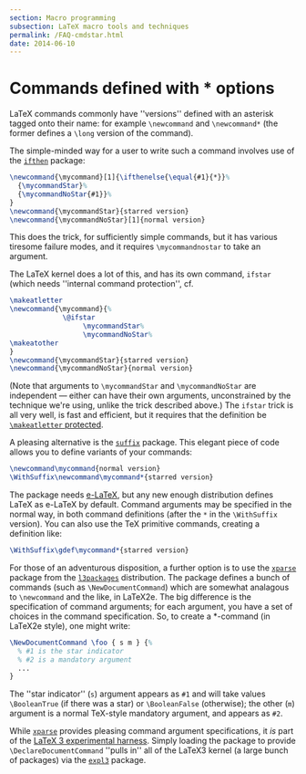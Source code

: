```yaml
---
section: Macro programming
subsection: LaTeX macro tools and techniques
permalink: /FAQ-cmdstar.html
date: 2014-06-10
---
```


# Commands defined with * options

LaTeX commands commonly have ''versions'' defined with an asterisk
tagged onto their name: for example `\newcommand` and
`\newcommand*` (the former defines a `\long` version of the
command).

The simple-minded way for a user to write such a command involves use
of the [`ifthen`](https://ctan.org/pkg/ifthen) package:
```latex
\newcommand{\mycommand}[1]{\ifthenelse{\equal{#1}{*}}%
  {\mycommandStar}%
  {\mycommandNoStar{#1}}%
}
\newcommand{\mycommandStar}{starred version}
\newcommand{\mycommandNoStar}[1]{normal version}
```
This does the trick, for sufficiently simple commands, but it has
various tiresome failure modes, and it requires `\mycommandnostar`
to take an argument.

The LaTeX kernel does a lot of this, and has its own command,
`ifstar` (which needs ''internal command protection'', cf.
<!-- {% raw %} -->
```latex
\makeatletter
\newcommand{\mycommand}{%
             \@ifstar
                  \mycommandStar%
                  \mycommandNoStar%
\makeatother
}
\newcommand{\mycommandStar}{starred version}
\newcommand{\mycommandNoStar}{normal version}
```
<!-- {% endraw %} -->
(Note that arguments to `\mycommandStar` and `\mycommandNoStar`
are independent&nbsp;&mdash; either can have their own arguments, unconstrained
by the technique we're using, unlike the trick described above.)
The `ifstar` trick is all very well, is fast and efficient, but
it requires that the definition be 
[`\makeatletter` protected](FAQ-atsigns.md).

A pleasing alternative is the [`suffix`](https://ctan.org/pkg/suffix) package.  This elegant
piece of code allows you to define variants of your commands:
```latex
\newcommand\mycommand{normal version}
\WithSuffix\newcommand\mycommand*{starred version}
```
The package needs [e-LaTeX](FAQ-etex.md), but any new enough
distribution defines LaTeX as e-LaTeX by default.  Command
arguments may be specified in the normal way, in both command
definitions (after the `*` in the `\WithSuffix`
version).  You can also use the TeX primitive commands, creating a
definition like:
```latex
\WithSuffix\gdef\mycommand*{starred version}
```

For those of an adventurous disposition, a further option is to use
the [`xparse`](https://ctan.org/pkg/xparse) package from the [`l3packages`](https://ctan.org/pkg/l3packages)
distribution.  The package defines a bunch of commands (such as
`\NewDocumentCommand`) which are somewhat analagous to
`\newcommand` and the like, in LaTeX2e.  The big difference is
the specification of command arguments; for each argument, you have a
set of choices in the command specification.  So, to create a
*-command (in LaTeX2e style), one might write:
<!-- {% raw %} -->
```latex
\NewDocumentCommand \foo { s m } {%
  % #1 is the star indicator
  % #2 is a mandatory argument
  ...
}
```
<!-- {% endraw %} -->
The ''star indicator'' (`s`) argument appears as `#1`
and will take values `\BooleanTrue` (if there was a star) or
`\BooleanFalse` (otherwise); the other (`m`) argument  is a
normal TeX-style mandatory argument, and appears as `#2`.

While [`xparse`](https://ctan.org/pkg/xparse) provides pleasing command argument
specifications, it _is_ part of the 
[LaTeX&nbsp;3 experimental harness](FAQ-LaTeX3.md).
Simply loading the package to provide `\DeclareDocumentCommand`
''pulls in'' all of the LaTeX3 kernel (a large bunch of packages)
via the [`expl3`](https://ctan.org/pkg/expl3) package.

